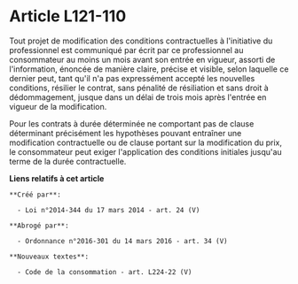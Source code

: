# Article L121-110

Tout projet de modification des conditions contractuelles à l'initiative du professionnel est communiqué par écrit par ce
professionnel au consommateur au moins un mois avant son entrée en vigueur, assorti de l'information, énoncée de manière
claire, précise et visible, selon laquelle ce dernier peut, tant qu'il n'a pas expressément accepté les nouvelles conditions,
résilier le contrat, sans pénalité de résiliation et sans droit à dédommagement, jusque dans un délai de trois mois après
l'entrée en vigueur de la modification.

Pour les contrats à durée déterminée ne comportant pas de clause déterminant précisément les hypothèses pouvant entraîner une
modification contractuelle ou de clause portant sur la modification du prix, le consommateur peut exiger l'application des
conditions initiales jusqu'au terme de la durée contractuelle.

**Liens relatifs à cet article**

	**Créé par**:

	  - Loi n°2014-344 du 17 mars 2014 - art. 24 (V)

	**Abrogé par**:

	  - Ordonnance n°2016-301 du 14 mars 2016 - art. 34 (V)

	**Nouveaux textes**:

	  - Code de la consommation - art. L224-22 (V)
